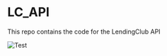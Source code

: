 # LC_API
This repo contains the code for the LendingClub API

![Test](https://github.com/chineidu/LC_API/actions/workflows/test.yml/badge.svg)
